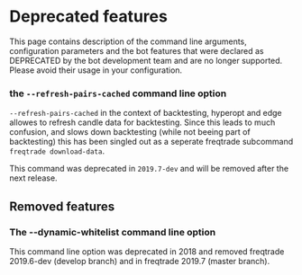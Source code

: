 # Deprecated features

This page contains description of the command line arguments, configuration parameters
and the bot features that were declared as DEPRECATED by the bot development team
and are no longer supported. Please avoid their usage in your configuration.

### the `--refresh-pairs-cached` command line option

`--refresh-pairs-cached` in the context of backtesting, hyperopt and edge allowes to refresh candle data for backtesting.
Since this leads to much confusion, and slows down backtesting (while not beeing part of backtesting) this has been singled out 
as a seperate freqtrade subcommand `freqtrade download-data`.

This command was deprecated in `2019.7-dev` and will be removed after the next release.

## Removed features

### The **--dynamic-whitelist** command line option

This command line option was deprecated in 2018 and removed freqtrade 2019.6-dev (develop branch)
and in freqtrade 2019.7 (master branch).
